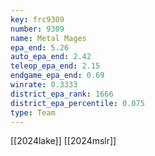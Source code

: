 ```yaml
---
key: frc9309
number: 9309
name: Metal Mages
epa_end: 5.26
auto_epa_end: 2.42
teleop_epa_end: 2.15
endgame_epa_end: 0.69
winrate: 0.3333
district_epa_rank: 1666
district_epa_percentile: 0.075
type: Team
---
```

[[2024lake]]
[[2024mslr]]
